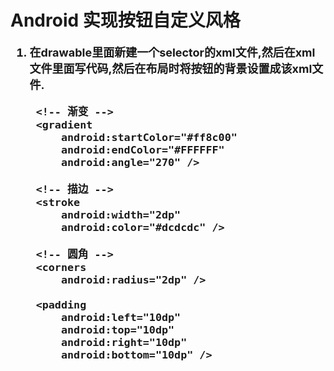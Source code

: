 # Android 实现按钮自定义风格 #
<font size="4"><b>
1. 在drawable里面新建一个selector的xml文件,然后在xml文件里面写代码,然后在布局时将按钮的背景设置成该xml文件.<br/>

	 <shape>     
	    <!-- 实心 -->     
	    <solid android:color="#ff9d77"/>   
  
	    <!-- 渐变 -->     
	    <gradient     
	        android:startColor="#ff8c00"     
	        android:endColor="#FFFFFF"     
	        android:angle="270" />    
 
	    <!-- 描边 -->     
	    <stroke     
	        android:width="2dp"     
	        android:color="#dcdcdc" />     

	    <!-- 圆角 -->     
	    <corners     
	        android:radius="2dp" />     

	    <padding     
	        android:left="10dp"     
	        android:top="10dp"     
	        android:right="10dp"     
	        android:bottom="10dp" />     
	 </shape>  

</b></font>
